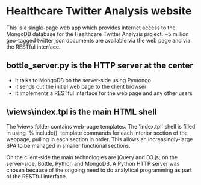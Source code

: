 Healthcare Twitter Analysis website
===================================

This is a single-page web app which provides internet access to the MongoDB database for the Healthcare Twitter Analysis project. ~5 million geo-tagged twitter json documents are available via the web page and via the RESTful interface.

bottle_server.py is the HTTP server at the center
----------------
- it talks to MongoDB on the server-side using Pymongo
- it sends out the initial web page to the client browser
- it implements a RESTful interface for the web page and any other users

\views\index.tpl is the main HTML shell
----------------

The \views folder contains web-page templates. The 'index.tpl' shell is filled in using '% include()' template commands for each interior section of the webpage, pulling in each section in order. This allows an increasingly-large SPA to be managed in smaller functional sections.

On the client-side the main technologies are jQuery and D3.js; on the server-side, Bottle, Python and MongoDB. A Python HTTP server was chosen because of the ongoing need to do analytical programming as part of the RESTful interface.